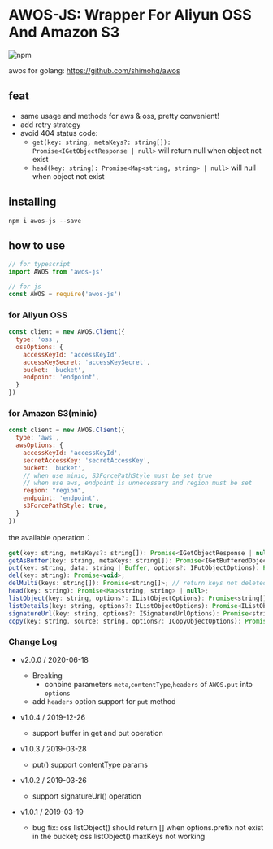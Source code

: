 AWOS-JS: Wrapper For Aliyun OSS And Amazon S3
====

![npm](https://img.shields.io/npm/v/awos-js)

awos for golang:  https://github.com/shimohq/awos

## feat

- same usage and methods for aws & oss, pretty convenient!
- add retry strategy
- avoid 404 status code:
    - `get(key: string, metaKeys?: string[]): Promise<IGetObjectResponse | null>` will return null when object not exist
    - `head(key: string): Promise<Map<string, string> | null>` will null when object not exist

## installing

```
npm i awos-js --save
```

## how to use

```javascript
// for typescript
import AWOS from 'awos-js'

// for js
const AWOS = require('awos-js')
```

### for Aliyun OSS

```javascript
const client = new AWOS.Client({
  type: 'oss',
  ossOptions: {
    accessKeyId: 'accessKeyId',
    accessKeySecret: 'accessKeySecret',
    bucket: 'bucket',
    endpoint: 'endpoint',
  }
})
```

### for Amazon S3(minio)

```javascript
const client = new AWOS.Client({
  type: 'aws',
  awsOptions: {
    accessKeyId: 'accessKeyId',
    secretAccessKey: 'secretAccessKey',
    bucket: 'bucket',
    // when use minio, S3ForcePathStyle must be set true
    // when use aws, endpoint is unnecessary and region must be set
    region: "region",
    endpoint: 'endpoint',
    s3ForcePathStyle: true,
  }
})
```

the available operation：

```javascript
get(key: string, metaKeys?: string[]): Promise<IGetObjectResponse | null>;
getAsBuffer(key: string, metaKeys: string[]): Promise<IGetBufferedObjectResponse | null>;
put(key: string, data: string | Buffer, options?: IPutObjectOptions): Promise<void>;
del(key: string): Promise<void>;
delMulti(keys: string[]): Promise<string[]>; // return keys not deleted
head(key: string): Promise<Map<string, string> | null>;
listObject(key: string, options?: IListObjectOptions): Promise<string[]>;
listDetails(key: string, options?: IListObjectOptions): Promise<IListObjectOutput>;
signatureUrl(key: string, options?: ISignatureUrlOptions): Promise<string | null>;
copy(key: string, source: string, options?: ICopyObjectOptions): Promise<void>;
```

### Change Log

- v2.0.0 / 2020-06-18
  - Breaking
    - conbine parameters `meta`,`contentType`,`headers` of `AWOS.put` into `options`
  - add `headers` option support for `put` method

- v1.0.4 / 2019-12-26
  - support buffer in get and put operation

- v1.0.3 / 2019-03-28
  - put() support contentType params

- v1.0.2 / 2019-03-26
  - support signatureUrl() operation

- v1.0.1 / 2019-03-19
  - bug fix: oss listObject() should return [] when options.prefix not exist in the bucket; oss listObject() maxKeys not working



